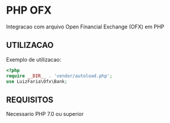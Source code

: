 # PHP OFX
Integracao com arquivo Open Financial Exchange (OFX) em PHP

## UTILIZACAO
Exemplo de utilizacao:
```php
<?php
require __DIR__ . 'vendor/autoload.php';
use LuizFaria\Ofx\Bank;
```

## REQUISITOS
Necessario PHP 7.0 ou superior
